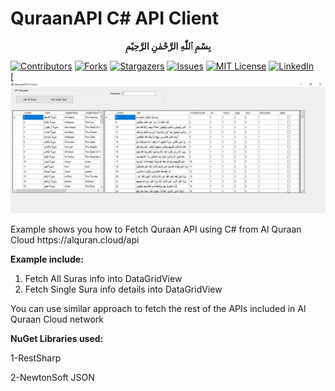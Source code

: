 # QuraanAPI C# API Client
<p align='center'><strong>بِسْمِ ٱللّٰهِ الرَّحْمٰنِ الرَّحِيْمِ
  </strong></p>
  
[![Contributors][contributors-shield]][contributors-url]
[![Forks][forks-shield]][forks-url]
[![Stargazers][stars-shield]][stars-url]
[![Issues][issues-shield]][issues-url]
[![MIT License][license-shield]][license-url]
[![LinkedIn][linkedin-shield]][linkedin-url]  
[![Product Name Screen Shot][product-screenshot]
<p>Example shows you how to Fetch Quraan API using C# from Al Quraan Cloud https://alquran.cloud/api</p>
<p><strong>Example include:</strong></p>
<ol>
  <li>Fetch All Suras info into DataGridView</li>
  <li>Fetch Single Sura info details into DataGridView</li>
</ol>
<p>
You can use similar approach to fetch the rest of the APIs included in Al Quraan Cloud network</p>


<p><strong>NuGet Libraries used:</strong>


1-RestSharp

2-NewtonSoft JSON

<!-- MARKDOWN LINKS & IMAGES -->
<!-- https://www.markdownguide.org/basic-syntax/#reference-style-links -->
[contributors-shield]: https://img.shields.io/github/contributors/el-capitano/QuraanAPI.svg?style=for-the-badge
[contributors-url]: https://github.com/el-capitano/QuraanAPI/graphs/contributors
[forks-shield]: https://img.shields.io/github/forks/el-capitano/QuraanAPI.svg?style=for-the-badge
[forks-url]: https://github.com/el-capitano/QuraanAPI/network/members
[stars-shield]: https://img.shields.io/github/stars/el-capitano/QuraanAPI.svg?style=for-the-badge
[stars-url]: https://github.com/el-capitano/QuraanAPI/stargazers
[issues-shield]: https://img.shields.io/github/issues/el-capitano/QuraanAPI.svg?style=for-the-badge
[issues-url]: https://github.com/el-capitano/QuraanAPI/issues
[license-shield]: https://img.shields.io/github/license/el-capitano/QuraanAPI.svg?style=for-the-badge
[license-url]: https://github.com/el-capitano/QuraanAPI/blob/master/LICENSE.txt
[linkedin-shield]: https://img.shields.io/badge/-LinkedIn-black.svg?style=for-the-badge&logo=linkedin&colorB=555
[linkedin-url]: https://www.linkedin.com/in/majedkhaznadar
[product-screenshot]: img/screenshot.jpg
